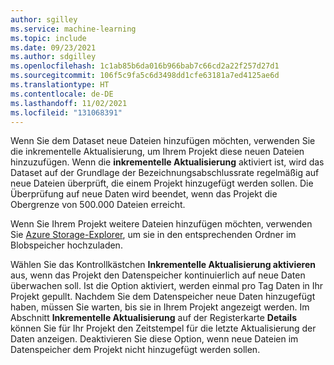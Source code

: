 ```yaml
---
author: sgilley
ms.service: machine-learning
ms.topic: include
ms.date: 09/23/2021
ms.author: sdgilley
ms.openlocfilehash: 1c1ab85b6da016b966bab7c66cd2a22f257d27d1
ms.sourcegitcommit: 106f5c9fa5c6d3498dd1cfe63181a7ed4125ae6d
ms.translationtype: HT
ms.contentlocale: de-DE
ms.lasthandoff: 11/02/2021
ms.locfileid: "131068391"
---
```

Wenn Sie dem Dataset neue Dateien hinzufügen möchten, verwenden Sie die inkrementelle Aktualisierung, um Ihrem Projekt diese neuen Dateien hinzuzufügen.   Wenn die **inkrementelle Aktualisierung** aktiviert ist, wird das Dataset auf der Grundlage der Bezeichnungsabschlussrate regelmäßig auf neue Dateien überprüft, die einem Projekt hinzugefügt werden sollen.   Die Überprüfung auf neue Daten wird beendet, wenn das Projekt die Obergrenze von 500.000 Dateien erreicht.

Wenn Sie Ihrem Projekt weitere Dateien hinzufügen möchten, verwenden Sie [Azure Storage-Explorer](https://azure.microsoft.com/features/storage-explorer/), um sie in den entsprechenden Ordner im Blobspeicher hochzuladen. 

Wählen Sie das Kontrollkästchen **Inkrementelle Aktualisierung aktivieren** aus, wenn das Projekt den Datenspeicher kontinuierlich auf neue Daten überwachen soll. Ist die Option aktiviert, werden einmal pro Tag Daten in Ihr Projekt gepullt. Nachdem Sie dem Datenspeicher neue Daten hinzugefügt haben, müssen Sie warten, bis sie in Ihrem Projekt angezeigt werden.  Im Abschnitt **Inkrementelle Aktualisierung** auf der Registerkarte **Details** können Sie für Ihr Projekt den Zeitstempel für die letzte Aktualisierung der Daten anzeigen.
Deaktivieren Sie diese Option, wenn neue Dateien im Datenspeicher dem Projekt nicht hinzugefügt werden sollen.